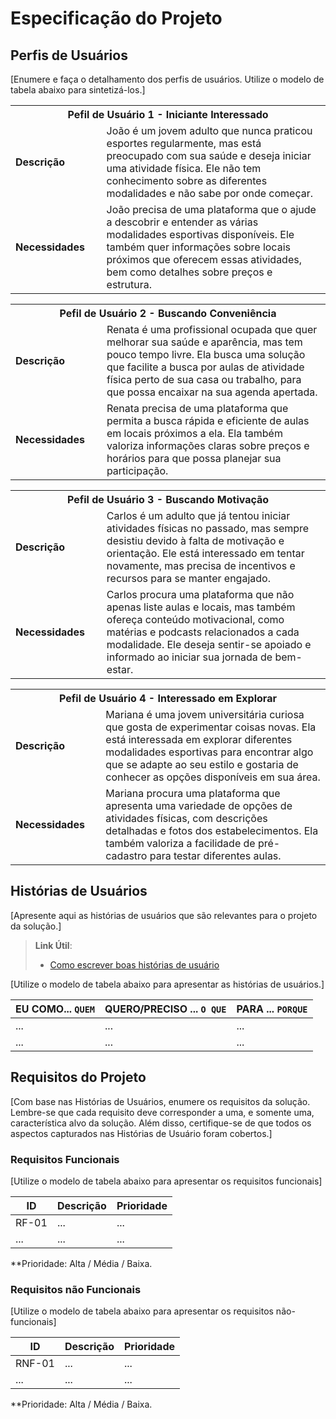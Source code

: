 # Especificação do Projeto

## Perfis de Usuários

[Enumere e faça o detalhamento dos perfis de usuários. Utilize o modelo de tabela abaixo para sintetizá-los.]

<table>
<tbody>
<tr align=center>
<th colspan="2">Pefil de Usuário 1 - Iniciante Interessado </th>
</tr>
<tr>
<td width="150px"><b>Descrição</b></td>
<td width="600px">João é um jovem adulto que nunca praticou esportes regularmente, mas está preocupado com sua saúde e deseja iniciar uma atividade física. Ele não tem conhecimento sobre as diferentes modalidades e não sabe por onde começar.</td>
</tr>
<tr>
<td><b>Necessidades</b></td>
<td>João precisa de uma plataforma que o ajude a descobrir e entender as várias modalidades esportivas disponíveis. Ele também quer informações sobre locais próximos que oferecem essas atividades, bem como detalhes sobre preços e estrutura.</td>
</tr>
</tbody>
</table>



<table>
<tbody>
<tr align=center>
<th colspan="2">Pefil de Usuário 2 - Buscando Conveniência </th>
</tr>
<tr>
<td width="150px"><b>Descrição</b></td>
<td width="600px">Renata é uma profissional ocupada que quer melhorar sua saúde e aparência, mas tem pouco tempo livre. Ela busca uma solução que facilite a busca por aulas de atividade física perto de sua casa ou trabalho, para que possa encaixar na sua agenda apertada.</td>
</tr>
<tr>
<td><b>Necessidades</b></td>
<td>Renata precisa de uma plataforma que permita a busca rápida e eficiente de aulas em locais próximos a ela. Ela também valoriza informações claras sobre preços e horários para que possa planejar sua participação.</td>
</tr>
</tbody>
</table>



<table>
<tbody>
<tr align=center>
<th colspan="2">Pefil de Usuário 3 - Buscando Motivação</th>
</tr>
<tr>
<td width="150px"><b>Descrição</b></td>
<td width="600px">Carlos é um adulto que já tentou iniciar atividades físicas no passado, mas sempre desistiu devido à falta de motivação e orientação. Ele está interessado em tentar novamente, mas precisa de incentivos e recursos para se manter engajado.</td>
</tr>
<tr>
<td><b>Necessidades</b></td>
<td>Carlos procura uma plataforma que não apenas liste aulas e locais, mas também ofereça conteúdo motivacional, como matérias e podcasts relacionados a cada modalidade. Ele deseja sentir-se apoiado e informado ao iniciar sua jornada de bem-estar.</td>
</tr>
</tbody>
</table>



<table>
<tbody>
<tr align=center>
<th colspan="2">Pefil de Usuário 4 - Interessado em Explorar </th>
</tr>
<tr>
<td width="150px"><b>Descrição</b></td>
<td width="600px">Mariana é uma jovem universitária curiosa que gosta de experimentar coisas novas. Ela está interessada em explorar diferentes modalidades esportivas para encontrar algo que se adapte ao seu estilo e gostaria de conhecer as opções disponíveis em sua área.</td>
</tr>
<tr>
<td><b>Necessidades</b></td>
<td>Mariana procura uma plataforma que apresenta uma variedade de opções de atividades físicas, com descrições detalhadas e fotos dos estabelecimentos. Ela também valoriza a facilidade de pré-cadastro para testar diferentes aulas.</td>
</tr>
</tbody>
</table>


## Histórias de Usuários

[Apresente aqui as histórias de usuários que são relevantes para o projeto da solução.]

> **Link Útil**:
> - [Como escrever boas histórias de usuário](https://medium.com/vertice/como-escrever-boas-users-stories-hist%C3%B3rias-de-usu%C3%A1rios-b29c75043fac)

[Utilize o modelo de tabela abaixo para apresentar as histórias de usuários.]

|EU COMO... `QUEM`   | QUERO/PRECISO ... `O QUE` |PARA ... `PORQUE`                 |
|--------------------|---------------------------|----------------------------------|
| ...                | ...                       | ...                              |
| ...                | ...                       | ...                              |

## Requisitos do Projeto

[Com base nas Histórias de Usuários, enumere os requisitos da solução. Lembre-se que cada requisito deve corresponder a uma, e somente uma, característica alvo da solução. Além disso, certifique-se de que todos os aspectos capturados nas Histórias de Usuário foram cobertos.]

### Requisitos Funcionais

[Utilize o modelo de tabela abaixo para apresentar os requisitos funcionais]

|ID    | Descrição                | Prioridade |
|-------|---------------------------------|----|
| RF-01 |  ...                    | ...   | 
|  ...  |  ...                    | ...   |

**Prioridade: Alta / Média / Baixa. 

### Requisitos não Funcionais

[Utilize o modelo de tabela abaixo para apresentar os requisitos não-funcionais]

|ID      | Descrição               |Prioridade |
|--------|-------------------------|----|
| RNF-01 |  ...                    | ...   | 
| ...    |  ...                    | ...   | 

**Prioridade: Alta / Média / Baixa. 

